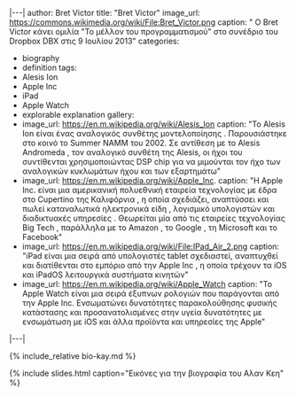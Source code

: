 |---|
author: Bret Victor
title: "Bret Victor"
image_url: https://commons.wikimedia.org/wiki/File:Bret_Victor.png
caption: " Ο Bret Victor κάνει ομιλία "Το μέλλον του προγραμματισμού" στο συνέδριο του Dropbox DBX στις 9 Ιουλίου 2013"
categories:
  - biography
  - definition
tags:
  - Alesis Ion
  - Apple Inc
  - iPad
  - Apple Watch
  - explorable explanation
gallery:
  - image_url: https://en.m.wikipedia.org/wiki/Alesis_Ion
    caption: "Το Alesis Ion είναι ένας αναλογικός συνθέτης μοντελοποίησης . Παρουσιάστηκε στο κοινό το Summer NAMM του 2002. Σε αντίθεση με το Alesis Andromeda , τον αναλογικό συνθέτη της Alesis, οι ήχοι του συντίθενται χρησιμοποιώντας DSP chip για να μιμούνται τον ήχο των αναλογικών κυκλωμάτων ήχου και των εξαρτημάτω"
  - image_url: https://en.m.wikipedia.org/wiki/Apple_Inc.
    caption: "Η Apple Inc. είναι μια αμερικανική πολυεθνική εταιρεία τεχνολογίας με έδρα στο Cupertino της Καλιφόρνια , η οποία σχεδιάζει, αναπτύσσει και πωλεί καταναλωτικά ηλεκτρονικά είδη , λογισμικό υπολογιστών και διαδικτυακές υπηρεσίες . Θεωρείται μία από τις εταιρείες τεχνολογίας Big Tech , παράλληλα με το Amazon , το Google , τη Microsoft και το Facebook"
  - image_url: https://en.m.wikipedia.org/wiki/File:IPad_Air_2.png
    caption: "iPad είναι μια σειρά από υπολογιστές tablet σχεδιαστεί, αναπτυχθεί και διατίθενται στο εμπόριο από την Apple Inc , η οποία τρέχουν τα iOS και iPadOS λειτουργικά συστήματα κινητών"
  -  image_url: https://en.m.wikipedia.org/wiki/Apple_Watch
     caption: "Το Apple Watch είναι μια σειρά έξυπνων ρολογιών που παράγονται από την Apple Inc. Ενσωματώνει δυνατότητες παρακολούθησης φυσικής κατάστασης και προσανατολισμένες στην υγεία δυνατότητες με ενσωμάτωση με iOS και άλλα προϊόντα και υπηρεσίες της Apple"
     
 |---|
 
{% include_relative bio-kay.md %}

{% include slides.html caption="Εικόνες για την βιογραφία του Αλαν Κεη" %}
